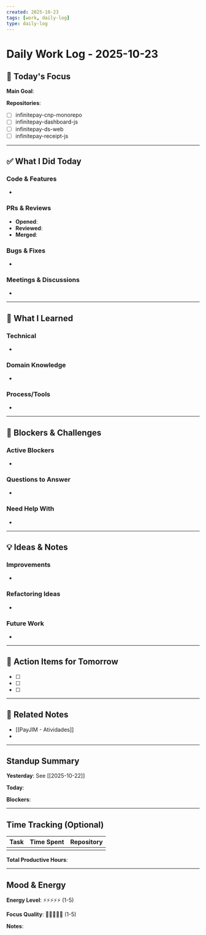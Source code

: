 ```yaml
---
created: 2025-10-23
tags: [work, daily-log]
type: daily-log
---
```


# Daily Work Log - 2025-10-23

## 🎯 Today's Focus

**Main Goal**:

**Repositories**:
- [ ] infinitepay-cnp-monorepo
- [ ] infinitepay-dashboard-js
- [ ] infinitepay-ds-web
- [ ] infinitepay-receipt-js

---

## ✅ What I Did Today

### Code & Features
-

### PRs & Reviews
- **Opened**:
- **Reviewed**:
- **Merged**:

### Bugs & Fixes
-

### Meetings & Discussions
-

---

## 🧠 What I Learned

### Technical
-

### Domain Knowledge
-

### Process/Tools
-

---

## 🚧 Blockers & Challenges

### Active Blockers
-

### Questions to Answer
-

### Need Help With
-

---

## 💡 Ideas & Notes

### Improvements
-

### Refactoring Ideas
-

### Future Work
-

---

## 📝 Action Items for Tomorrow

- [ ]
- [ ]
- [ ]

---

## 🔗 Related Notes

- [[PayJIM - Atividades]]
-

---

## Standup Summary

**Yesterday**:
See [[2025-10-22]]

**Today**:

**Blockers**:

---

## Time Tracking (Optional)

| Task | Time Spent | Repository |
|------|------------|------------|
|      |            |            |

**Total Productive Hours**:

---

## Mood & Energy

**Energy Level**: ⚡⚡⚡⚡⚡ (1-5)

**Focus Quality**: 🎯🎯🎯🎯🎯 (1-5)

**Notes**:
